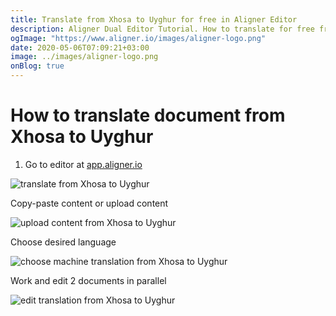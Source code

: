 ```yaml
---
title: Translate from Xhosa to Uyghur for free in Aligner Editor
description: Aligner Dual Editor Tutorial. How to translate for free from Xhosa to Uyghur. Aligner is multilingual document management platform. 
ogImage: "https://www.aligner.io/images/aligner-logo.png"
date: 2020-05-06T07:09:21+03:00
image: ../images/aligner-logo.png
onBlog: true
---
```


# How to translate document from Xhosa to Uyghur

1. Go to editor at [app.aligner.io](https://app.aligner.io "Aligner App web page")

![translate from Xhosa to Uyghur](../aligner-blank-editor.png "translate from Xhosa to Uyghur")

Copy-paste content or upload content

![upload content from Xhosa to Uyghur](../aligner-uploaded-document.png "upload content from Xhosa to Uyghur")

Choose desired language

![choose machine translation from Xhosa to Uyghur](../aligner-language-dropdown.png "choose machine translation from Xhosa to Uyghur")

Work and edit 2 documents in parallel

![edit translation from Xhosa to Uyghur](../aligner-double-sitded-editor.png "edit translation from Xhosa to Uyghur")

